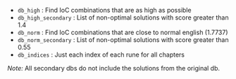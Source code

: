 
- `db_high`           : Find IoC combinations that are as high as possible
- `db_high_secondary` : List of non-optimal solutions with score greater than 1.4
- `db_norm`           : Find IoC combinations that are close to normal english (1.7737)
- `db_norm_secondary` : List of non-optimal solutions with score greater than 0.55
- `db_indices`        : Just each index of each rune for all chapters

_Note:_ All secondary dbs do not include the solutions from the original db.
